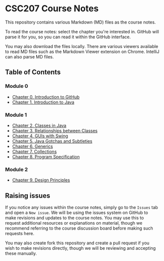 # CSC207 Course Notes
This repository contains various Markdown (MD) files as the course notes.

To read the course notes: select the chapter you're interested in. GitHub will parse it for you, so you can read it within the GitHub interface.

You may also download the files locally. There are various viewers available to read MD files such as the Markdown Viewer extension on Chrome. IntelliJ can also parse MD files.

## Table of Contents
### Module 0
- [Chapter 0. Introduction to GitHub](00-introduction-to-git.md)
- [Chapter 1. Introduction to Java](01-introduction-to-java.md)
### Module 1
- [Chapter 2. Classes in Java](02-classes-in-java.md)
- [Chapter 3. Relationships between Classes](03-relationships-between-classes.md)
- [Chapter 4. GUIs with Swing](04-GUIs-with-swing.md)
- [Chapter 5. Java Gotchas and Subtleties](05-java-gotchas-and-subtleties.md)
- [Chapter 6. Generics](06-generics.md)
- [Chapter 7. Collections](07-collections.md)
- [Chapter 8. Program Specification](08-program-specification.md)
### Module 2
- [Chapter 9. Design Principles](09-design-principles.md)

## Raising issues
If you notice any issues within the course notes, simply go to the `Issues` tab and open a `New issue`. We will be using the issues system on GitHub to make revisions and updates to the course notes. You may use this to request additional resources or explanations on material, though we recommend referring to the course discussion board before making such requests here.

You may also create fork this repository and create a pull request if you wish to make revisions directly, though we will be reviewing and accepting these manually.
